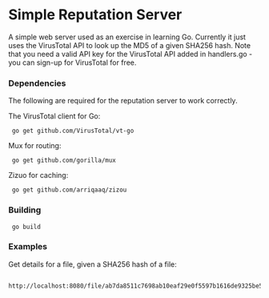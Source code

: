 # Simple Reputation Server

A simple web server used as an exercise in learning Go. Currently it just uses the VirusTotal API to look up the MD5 of a given SHA256 hash. Note that you need a valid API key for the VirusTotal API added in handlers.go - you can sign-up for VirusTotal for free.

### Dependencies

The following are required for the reputation server to work correctly.

The VirusTotal client for Go:

```
 go get github.com/VirusTotal/vt-go
```

Mux for routing:

```
 go get github.com/gorilla/mux
```

Zizuo for caching:

```
 go get github.com/arriqaaq/zizou
```

### Building

```
 go build
```

### Examples

Get details for a file, given a SHA256 hash of a file:

```
 http://localhost:8080/file/ab7da8511c7698ab10eaf29e0f5597b1616de9325be5124f72fb9eed26a6750e
```
